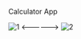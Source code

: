 Calculator App

![1](https://user-images.githubusercontent.com/87164152/148649973-c4190aa3-f0d6-4804-9e79-3f235202cd0e.png)
<------>
![2](https://user-images.githubusercontent.com/87164152/148649976-5d7579b8-d6be-4851-be6c-787c4baf389a.png)
